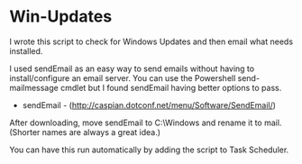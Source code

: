 Win-Updates
===========

I wrote this script to check for Windows Updates and then email what needs installed.

I used sendEmail as an easy way to send emails without having to install/configure an email server.  You can use the Powershell send-mailmessage cmdlet but I found sendEmail having better options to pass.

* sendEmail - (http://caspian.dotconf.net/menu/Software/SendEmail/)

After downloading, move sendEmail to C:\Windows and rename it to mail. (Shorter names are always a great idea.)

You can have this run automatically by adding the script to Task Scheduler.